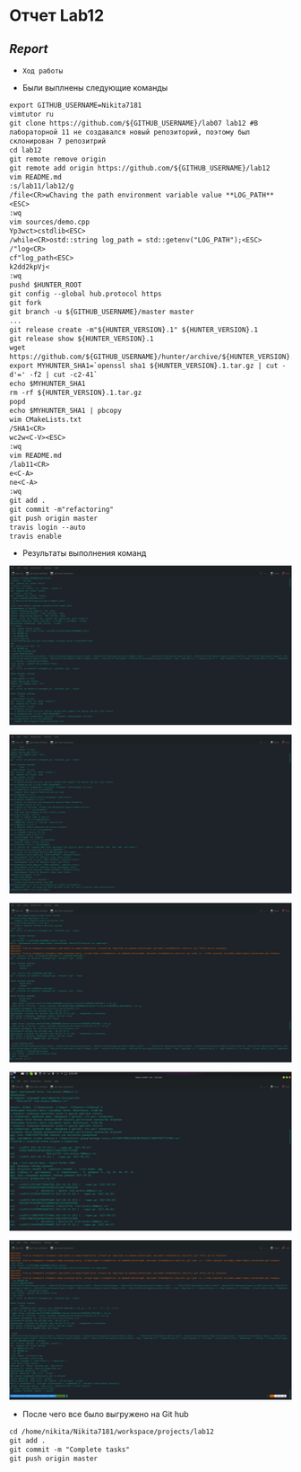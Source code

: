 #           **Отчет Lab12**
##                *Report*
- `Ход работы`

- Были выплнены следующие команды
```
export GITHUB_USERNAME=Nikita7181
vimtutor ru
git clone https://github.com/${GITHUB_USERNAME}/lab07 lab12 #В лабораторной 11 не создавался новый репозиторий, поэтому был склонирован 7 репозитрий
cd lab12
git remote remove origin
git remote add origin https://github.com/${GITHUB_USERNAME}/lab12
vim README.md
:s/lab11/lab12/g
/file<CR>wChaving the path environment variable value **LOG_PATH**<ESC>
:wq
vim sources/demo.cpp
Yp3wct>cstdlib<ESC>
/while<CR>ostd::string log_path = std::getenv("LOG_PATH");<ESC>
/"log<CR>
cf"log_path<ESC>
k2dd2kpVj<
:wq
pushd $HUNTER_ROOT
git config --global hub.protocol https
git fork
git branch -u ${GITHUB_USERNAME}/master master
...
git release create -m"${HUNTER_VERSION}.1" ${HUNTER_VERSION}.1
git release show ${HUNTER_VERSION}.1
wget https://github.com/${GITHUB_USERNAME}/hunter/archive/${HUNTER_VERSION}.1.tar.gz
export MYHUNTER_SHA1=`openssl sha1 ${HUNTER_VERSION}.1.tar.gz | cut -d'=' -f2 | cut -c2-41`
echo $MYHUNTER_SHA1
rm -rf ${HUNTER_VERSION}.1.tar.gz
popd
echo $MYHUNTER_SHA1 | pbcopy
wim CMakeLists.txt
/SHA1<CR>
wc2w<C-V><ESC>
:wq
vim README.md
/lab11<CR>
e<C-A>
ne<C-A>
:wq
git add .
git commit -m"refactoring"
git push origin master
travis login --auto
travis enable

```
-  Результаты выполнения команд

![](https://github.com/Nikita7181/lab12/blob/master/Screenshots/1.png?raw=true) 
 
![](https://github.com/Nikita7181/lab12/blob/master/Screenshots/2.png?raw=true)

![](https://github.com/Nikita7181/lab12/blob/master/Screenshots/3.png?raw=true)

![](https://github.com/Nikita7181/lab12/blob/master/Screenshots/4.png?raw=true)

![](https://github.com/Nikita7181/lab12/blob/master/Screenshots/5.png?raw=true)

- После чего все было выгружено на Git hub

```
cd /home/nikita/Nikita7181/workspace/projects/lab12
git add .
git commit -m "Complete tasks"
git push origin master
```
